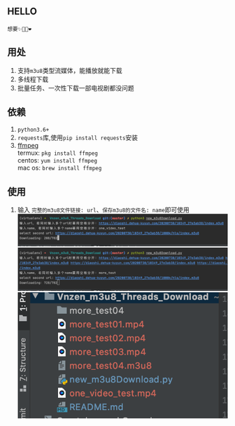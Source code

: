 ## HELLO
    想要✨🌟🌟❤️


## 用处

1. 支持`m3u8`类型流媒体，能播放就能下载
2. 多线程下载
3. 批量任务、一次性下载一部电视剧都没问题  

## 依赖

1. `python3.6+`  
2. `requests`库,使用`pip install requests`安装  
3. [ffmpeg](http://www.ffmpeg.org)   
    termux: `pkg install ffmpeg`  
    centos: `yum install ffmpeg`  
    mac os: `brew install ffmpeg`  

## 使用

1. 输入 `完整的m3u8文件链接: url`、`保存m3u8的文件名: name`即可使用  
![img](img/one_test.png)  
![img](img/more_test.png)  
![img](img/done.png)  
